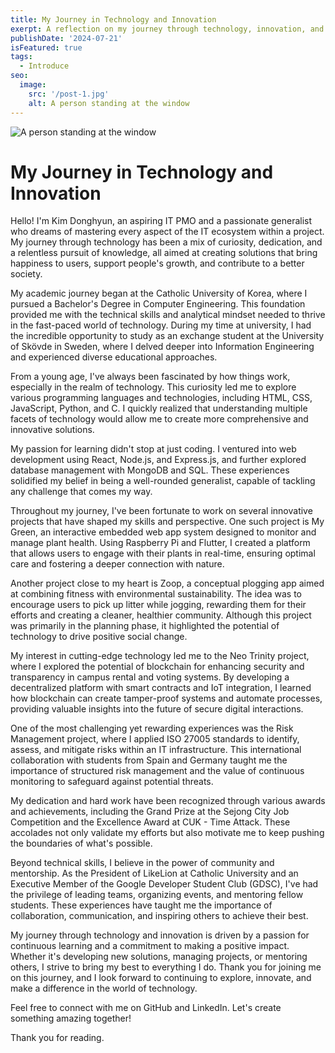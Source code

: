 ```yaml
---
title: My Journey in Technology and Innovation
exerpt: A reflection on my journey through technology, innovation, and the pursuit of knowledge.
publishDate: '2024-07-21'
isFeatured: true
tags:
  - Introduce
seo:
  image:
    src: '/post-1.jpg'
    alt: A person standing at the window
---
```


![A person standing at the window](/post-1.jpg)

# My Journey in Technology and Innovation

Hello! I'm Kim Donghyun, an aspiring IT PMO and a passionate generalist who dreams of mastering every aspect of the IT ecosystem within a project. My journey through technology has been a mix of curiosity, dedication, and a relentless pursuit of knowledge, all aimed at creating solutions that bring happiness to users, support people's growth, and contribute to a better society.

My academic journey began at the Catholic University of Korea, where I pursued a Bachelor's Degree in Computer Engineering. This foundation provided me with the technical skills and analytical mindset needed to thrive in the fast-paced world of technology. During my time at university, I had the incredible opportunity to study as an exchange student at the University of Skövde in Sweden, where I delved deeper into Information Engineering and experienced diverse educational approaches.

From a young age, I've always been fascinated by how things work, especially in the realm of technology. This curiosity led me to explore various programming languages and technologies, including HTML, CSS, JavaScript, Python, and C. I quickly realized that understanding multiple facets of technology would allow me to create more comprehensive and innovative solutions.

My passion for learning didn't stop at just coding. I ventured into web development using React, Node.js, and Express.js, and further explored database management with MongoDB and SQL. These experiences solidified my belief in being a well-rounded generalist, capable of tackling any challenge that comes my way.

Throughout my journey, I've been fortunate to work on several innovative projects that have shaped my skills and perspective. One such project is My Green, an interactive embedded web app system designed to monitor and manage plant health. Using Raspberry Pi and Flutter, I created a platform that allows users to engage with their plants in real-time, ensuring optimal care and fostering a deeper connection with nature.

Another project close to my heart is Zoop, a conceptual plogging app aimed at combining fitness with environmental sustainability. The idea was to encourage users to pick up litter while jogging, rewarding them for their efforts and creating a cleaner, healthier community. Although this project was primarily in the planning phase, it highlighted the potential of technology to drive positive social change.

My interest in cutting-edge technology led me to the Neo Trinity project, where I explored the potential of blockchain for enhancing security and transparency in campus rental and voting systems. By developing a decentralized platform with smart contracts and IoT integration, I learned how blockchain can create tamper-proof systems and automate processes, providing valuable insights into the future of secure digital interactions.

One of the most challenging yet rewarding experiences was the Risk Management project, where I applied ISO 27005 standards to identify, assess, and mitigate risks within an IT infrastructure. This international collaboration with students from Spain and Germany taught me the importance of structured risk management and the value of continuous monitoring to safeguard against potential threats.

My dedication and hard work have been recognized through various awards and achievements, including the Grand Prize at the Sejong City Job Competition and the Excellence Award at CUK - Time Attack. These accolades not only validate my efforts but also motivate me to keep pushing the boundaries of what's possible.

Beyond technical skills, I believe in the power of community and mentorship. As the President of LikeLion at Catholic University and an Executive Member of the Google Developer Student Club (GDSC), I've had the privilege of leading teams, organizing events, and mentoring fellow students. These experiences have taught me the importance of collaboration, communication, and inspiring others to achieve their best.

My journey through technology and innovation is driven by a passion for continuous learning and a commitment to making a positive impact. Whether it's developing new solutions, managing projects, or mentoring others, I strive to bring my best to everything I do. Thank you for joining me on this journey, and I look forward to continuing to explore, innovate, and make a difference in the world of technology.

Feel free to connect with me on GitHub and LinkedIn. Let's create something amazing together!

Thank you for reading.
